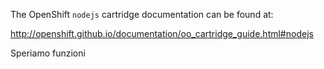 The OpenShift `nodejs` cartridge documentation can be found at:

http://openshift.github.io/documentation/oo_cartridge_guide.html#nodejs


Speriamo funzioni
